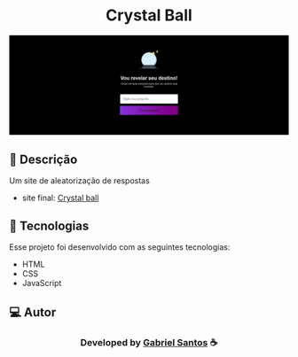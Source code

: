 <h1 align="center">
  Crystal Ball
</h1>

<img src="./.github/preview.jpg">

## 📝 Descrição 

Um site de aleatorização de respostas

- site final: [Crystal ball](https://Gabriel-Santos01.github.io/Crystal-ball/)

## 🚀 Tecnologias

Esse projeto foi desenvolvido com as seguintes tecnologias:

- HTML
- CSS
- JavaScript

## 💻 Autor

  <h3 align="center"> Developed by <a href="https://www.linkedin.com/in/gabriel-santos-bb4a10188/">Gabriel Santos</a> ☕</h3>

